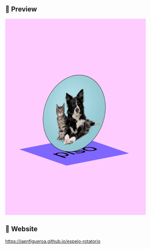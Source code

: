 ## 🔗 Preview

![App Screenshot](./assets/retrato1.gif)

## 🔗 Website

https://jaenfigueroa.github.io/espejo-rotatorio
